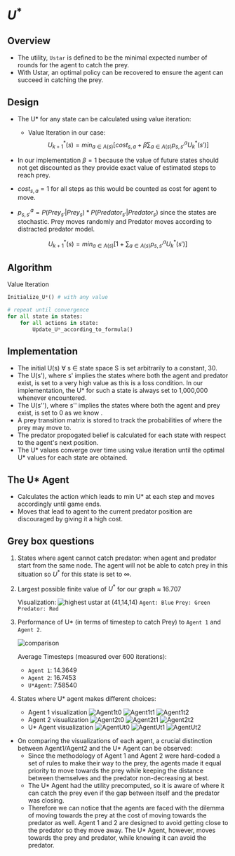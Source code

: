 # ${U^{*}}$

## Overview

- The utility, `Ustar` is defined to be the minimal expected number of rounds for the agent to catch the prey.
- With Ustar, an optimal policy can be recovered to ensure the agent can succeed in catching the prey.

## Design

- The U* for any state can be calculated using value iteration: 
    - Value Iteration in our case:
    $$U^*_{k+1}(s) = min_{a∈A(s)} [cost_{s, a}+ \beta\sum_{a∈A(s)} p_{s,s'}^a U^*_k(s') ]$$

- In our implementation $\beta = 1$ because the value of future states should not get discounted as they provide exact value of estimated steps to reach prey.
  
- $cost_{s,a} = 1$ for all steps as this would be counted as cost for agent to move.
  
- $p_{s,s'}^a = P(Prey_{s'}|Prey_s) * P(Predator_{s'}|Predator_s)$ since the states are stochastic. Prey moves randomly and Predator moves according to distracted predator model.

$$U^*_{k+1}(s) = min_{a∈A(s)} [1+ \sum_{a∈A(s)} p_{s,s'}^a U^*_k(s') ]$$

## Algorithm

Value Iteration

```python
Initialize_U*() # with any value

# repeat until convergence
for all state in states:
    for all actions in state:
        Update_U*_according_to_formula()
```

## Implementation

- The initial U(s) ∀ s ∈ state space S is set arbitrarily to a constant, 30.
- The U(s'), where s' implies the states where both the agent and predator exist, is set to a very high value as this is a loss condition. In our implementation, the U* for such a state is always set to 1,000,000 whenever encountered.
- The U(s''), where s'' implies the states where both the agent and prey exist, is set to 0 as we know .
- A prey transition matrix is stored to track the probabilities of where the prey may move to.
- The predator propogated belief is calculated for each state with respect to the agent's next position.
- The U* values converge over time using value iteration until the optimal U* values for each state are obtained. 

## The U* Agent

- Calculates the action which leads to min U* at each step and moves accordingly until game ends.
- Moves that lead to agent to the current predator position are discouraged by giving it a high cost.

## Grey box questions

1. States where agent cannot catch predator: when agent and predator start from the same node. The agent will not be able to catch prey in this situation so $U^*$ for this state is set to $\infty$.
2. Largest possible finite value of $U^*$ for our graph $\approx$ 16.707
   
   Visualization:
   ![highest ustar at (41,14,14)](../initial_graph_highest.png)
    `Agent: Blue` `Prey: Green` `Predator: Red`

3. Performance of U* (in terms of timestep to catch Prey) to `Agent 1` and `Agent 2`.

    ![comparison](../agentcomparison.png)

    Average Timesteps (measured over 600 iterations):
    - `Agent 1`: 14.3649
    - `Agent 2`: 16.7453
    - `U*Agent`: 7.58540

4. States where U* agent makes different choices:

    - Agent 1 visualization
    ![Agent1t0](../comparisons/initial_graph.png)
    ![Agent1t1](../comparisons/Agent1_t1_with_arrow.png)
    ![Agent1t2](../comparisons/Agent1_t2_with_arrow.png)
    - Agent 2 visualization
    ![Agent2t0](../comparisons/initial_graph.png)
    ![Agent2t1](../comparisons/Agent2_t1_with_arrow.png)
    ![Agent2t2](../comparisons/Agent2_t2_with_arrow.png)
    - U* Agent visualization
    ![AgentUt0](../comparisons/initial_graph.png)
    ![AgentUt1](../comparisons/AgentU_t1_with_arrow.png)
    ![AgentUt2](../comparisons/AgentU_t2_with_arrow.png)

- On comparing the visualizations of each agent, a crucial distinction between Agent1/Agent2 and the U* Agent can be observed:
    - Since the methodology of Agent 1 and Agent 2 were hard-coded a set of rules to make their way to the prey, the agents made it equal priority to move towards the prey while keeping the distance between themselves and the predator non-decreasing at best.
    - The U* Agent had the utility precomputed, so it is aware of where it can catch the prey even if the gap between itself and the predator was closing.
    - Therefore we can notice that the agents are faced with the dilemma of moving towards the prey at the cost of moving towards the predator as well. Agent 1 and 2 are designed to avoid getting close to the predator so they move away. The U* Agent, however, moves towards the prey and predator, while knowing it can avoid the predator. 